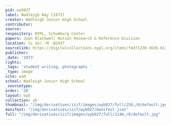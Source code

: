 ```yaml
---
pid: wyb027
label: Wadleigh Way [1973]
creator: Wadleigh Junior High School
contributor:
source:
respository: NYPL, Schomburg Center
papers: Jean Blackwell Hutson Research & Reference Division
location: Sc Ser.-M .W2437
sourcelink: https://digitalcollections.nypl.org/items/f4d71230-363b-0134-1e25-00505686a51c
publisher:
_date: '1973'
rights:
_tags: 'student writing, photographs '
_type: image
site: wad
school: Wadleigh Junior High School
_sourcetype:
order: '26'
layout: wyb
collection: yb
thumbnail: "/img/derivatives/iiif/images/wyb027/full/250,/0/default.jpg"
manifest: "/img/derivatives/iiif/wyb027/manifest.json"
full: "/img/derivatives/iiif/images/wyb027/full/1140,/0/default.jpg"
---
```

